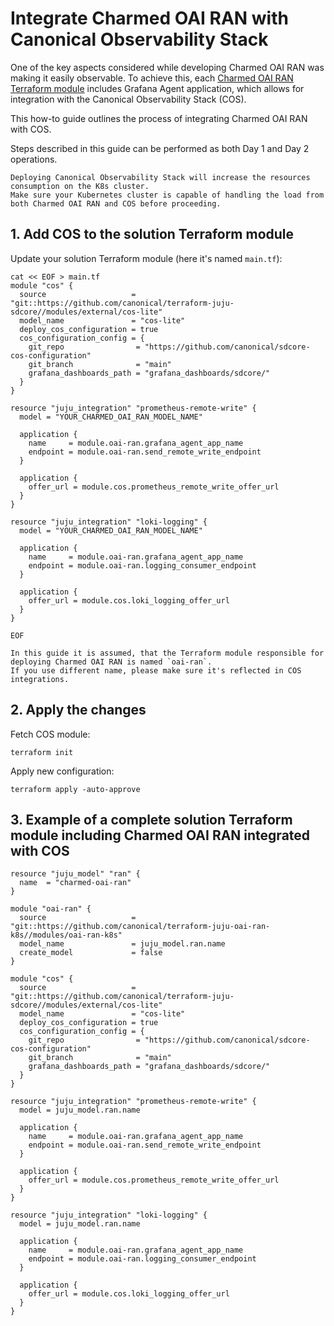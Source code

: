 # Integrate Charmed OAI RAN with Canonical Observability Stack

One of the key aspects considered while developing Charmed OAI RAN was making it easily observable.
To achieve this, each [Charmed OAI RAN Terraform module][Charmed OAI RAN Terraform modules] includes Grafana Agent application, which allows for integration with the Canonical Observability Stack (COS).

This how-to guide outlines the process of integrating Charmed OAI RAN with COS.

Steps described in this guide can be performed as both Day 1 and Day 2 operations.

```{note}
Deploying Canonical Observability Stack will increase the resources consumption on the K8s cluster. 
Make sure your Kubernetes cluster is capable of handling the load from both Charmed OAI RAN and COS before proceeding.  
```

## 1. Add COS to the solution Terraform module

Update your solution Terraform module (here it's named `main.tf`):

```console
cat << EOF > main.tf
module "cos" {
  source                   = "git::https://github.com/canonical/terraform-juju-sdcore//modules/external/cos-lite"
  model_name               = "cos-lite"
  deploy_cos_configuration = true
  cos_configuration_config = {
    git_repo                = "https://github.com/canonical/sdcore-cos-configuration"
    git_branch              = "main"
    grafana_dashboards_path = "grafana_dashboards/sdcore/"
  }
}

resource "juju_integration" "prometheus-remote-write" {
  model = "YOUR_CHARMED_OAI_RAN_MODEL_NAME"

  application {
    name     = module.oai-ran.grafana_agent_app_name
    endpoint = module.oai-ran.send_remote_write_endpoint
  }

  application {
    offer_url = module.cos.prometheus_remote_write_offer_url
  }
}

resource "juju_integration" "loki-logging" {
  model = "YOUR_CHARMED_OAI_RAN_MODEL_NAME"

  application {
    name     = module.oai-ran.grafana_agent_app_name
    endpoint = module.oai-ran.logging_consumer_endpoint
  }

  application {
    offer_url = module.cos.loki_logging_offer_url
  }
}

EOF
```

```{note}
In this guide it is assumed, that the Terraform module responsible for deploying Charmed OAI RAN is named `oai-ran`.
If you use different name, please make sure it's reflected in COS integrations.
```

## 2. Apply the changes

Fetch COS module:

```console
terraform init
```

Apply new configuration:

```console
terraform apply -auto-approve
```

## 3. Example of a complete solution Terraform module including Charmed OAI RAN integrated with COS

```console
resource "juju_model" "ran" {
  name  = "charmed-oai-ran"
}

module "oai-ran" {
  source                   = "git::https://github.com/canonical/terraform-juju-oai-ran-k8s//modules/oai-ran-k8s"
  model_name               = juju_model.ran.name
  create_model             = false
}

module "cos" {
  source                   = "git::https://github.com/canonical/terraform-juju-sdcore//modules/external/cos-lite"
  model_name               = "cos-lite"
  deploy_cos_configuration = true
  cos_configuration_config = {
    git_repo                = "https://github.com/canonical/sdcore-cos-configuration"
    git_branch              = "main"
    grafana_dashboards_path = "grafana_dashboards/sdcore/"
  }
}

resource "juju_integration" "prometheus-remote-write" {
  model = juju_model.ran.name

  application {
    name     = module.oai-ran.grafana_agent_app_name
    endpoint = module.oai-ran.send_remote_write_endpoint
  }

  application {
    offer_url = module.cos.prometheus_remote_write_offer_url
  }
}

resource "juju_integration" "loki-logging" {
  model = juju_model.ran.name

  application {
    name     = module.oai-ran.grafana_agent_app_name
    endpoint = module.oai-ran.logging_consumer_endpoint
  }

  application {
    offer_url = module.cos.loki_logging_offer_url
  }
}
```

[Charmed OAI RAN Terraform modules]: https://github.com/canonical/terraform-juju-oai-ran-k8s
